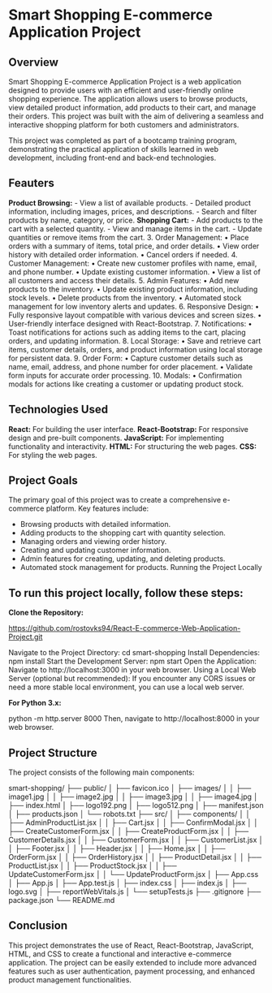 # Smart Shopping E-commerce Application Project

## Overview

Smart Shopping E-commerce Application Project is a web application designed to provide users with an efficient and user-friendly online shopping experience. The application allows users to browse products, view detailed product information, add products to their cart, and manage their orders. This project was built with the aim of delivering a seamless and interactive shopping platform for both customers and administrators.

This project was completed as part of a bootcamp training program, demonstrating the practical application of skills learned in web development, including front-end and back-end technologies.

## Feauters 

**Product Browsing:**
	- View a list of available products.
	- Detailed product information, including images, prices, and descriptions.
	- Search and filter products by name, category, or price.
**Shopping Cart:**
	- Add products to the cart with a selected quantity.
	- View and manage items in the cart.
	- Update quantities or remove items from the cart.
	3.	Order Management:
	•	Place orders with a summary of items, total price, and order details.
	•	View order history with detailed order information.
	•	Cancel orders if needed.
	4.	Customer Management:
	•	Create new customer profiles with name, email, and phone number.
	•	Update existing customer information.
	•	View a list of all customers and access their details.
	5.	Admin Features:
	•	Add new products to the inventory.
	•	Update existing product information, including stock levels.
	•	Delete products from the inventory.
	•	Automated stock management for low inventory alerts and updates.
	6.	Responsive Design:
	•	Fully responsive layout compatible with various devices and screen sizes.
	•	User-friendly interface designed with React-Bootstrap.
	7.	Notifications:
	•	Toast notifications for actions such as adding items to the cart, placing orders, and updating information.
	8.	Local Storage:
	•	Save and retrieve cart items, customer details, orders, and product information using local storage for persistent data.
	9.	Order Form:
	•	Capture customer details such as name, email, address, and phone number for order placement.
	•	Validate form inputs for accurate order processing.
	10.	Modals:
	•	Confirmation modals for actions like creating a customer or updating product stock.

## Technologies Used

**React:** For building the user interface.
**React-Bootstrap:** For responsive design and pre-built components.
**JavaScript:** For implementing functionality and interactivity.
**HTML:** For structuring the web pages.
**CSS:** For styling the web pages.

## Project Goals

The primary goal of this project was to create a comprehensive e-commerce platform. Key features include:

- Browsing products with detailed information.
- Adding products to the shopping cart with quantity selection.
- Managing orders and viewing order history.
- Creating and updating customer information.
- Admin features for creating, updating, and deleting products.
- Automated stock management for products. Running the Project Locally

## To run this project locally, follow these steps:

**Clone the Repository:**

https://github.com/rostovks94/React-E-commerce-Web-Application-Project.git

Navigate to the Project Directory: cd smart-shopping
Install Dependencies: npm install
Start the Development Server: npm start
Open the Application: Navigate to http://localhost:3000 in your web browser.
Using a Local Web Server (optional but recommended): If you encounter any CORS issues or need a more stable local environment, you can use a local web server.

**For Python 3.x:**

python -m http.server 8000 
Then, navigate to http://localhost:8000 in your web browser. 

## Project Structure

The project consists of the following main components:

smart-shopping/
├── public/
│   ├── favicon.ico
│   ├── images/
│   │   ├── image1.jpg
│   │   ├── image2.jpg
│   │   ├── image3.jpg
│   │   ├── image4.jpg
│   ├── index.html
│   ├── logo192.png
│   ├── logo512.png
│   ├── manifest.json
│   ├── products.json
│   └── robots.txt
├── src/
│   ├── components/
│   │   ├── AdminProductList.jsx
│   │   ├── Cart.jsx
│   │   ├── ConfirmModal.jsx
│   │   ├── CreateCustomerForm.jsx
│   │   ├── CreateProductForm.jsx
│   │   ├── CustomerDetails.jsx
│   │   ├── CustomerForm.jsx
│   │   ├── CustomerList.jsx
│   │   ├── Footer.jsx
│   │   ├── Header.jsx
│   │   ├── Home.jsx
│   │   ├── OrderForm.jsx
│   │   ├── OrderHistory.jsx
│   │   ├── ProductDetail.jsx
│   │   ├── ProductList.jsx
│   │   ├── ProductStock.jsx
│   │   ├── UpdateCustomerForm.jsx
│   │   └── UpdateProductForm.jsx
│   ├── App.css
│   ├── App.js
│   ├── App.test.js
│   ├── index.css
│   ├── index.js
│   ├── logo.svg
│   ├── reportWebVitals.js
│   └── setupTests.js
├── .gitignore
├── package.json
└── README.md

## Conclusion

This project demonstrates the use of React, React-Bootstrap, JavaScript, HTML, and CSS to create a functional and interactive e-commerce application. The project can be easily extended to include more advanced features such as user authentication, payment processing, and enhanced product management functionalities.

